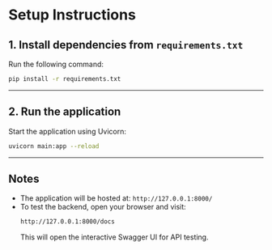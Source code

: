 # Setup Instructions

## **1. Install dependencies from `requirements.txt`**
Run the following command:
```sh
pip install -r requirements.txt
```

---

## **2. Run the application**
Start the application using Uvicorn:
```sh
uvicorn main:app --reload
```

---

## **Notes**
- The application will be hosted at: `http://127.0.0.1:8000/`
- To test the backend, open your browser and visit:
  ```sh
  http://127.0.0.1:8000/docs
  ```
  This will open the interactive Swagger UI for API testing.